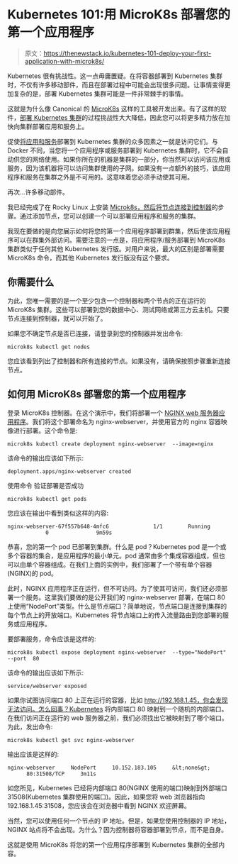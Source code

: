 # Kubernetes 101:用 MicroK8s 部署您的第一个应用程序

> 原文：<https://thenewstack.io/kubernetes-101-deploy-your-first-application-with-microk8s/>

Kubernetes 很有挑战性。这一点毋庸置疑。在将容器部署到 Kubernetes 集群时，不仅有许多移动部件，而且在部署过程中可能会出现很多问题。让事情变得更加复杂的是，部署 Kubernetes 集群可能是一件非常棘手的事情。

这就是为什么像 Canonical 的 [MicroK8s](https://microk8s.io/) 这样的工具被开发出来。有了这样的软件，[部署 Kubernetes 集群](https://thenewstack.io/deploy-a-kubernetes-cluster-on-ubuntu-server-with-microk8s/)的过程挑战性大大降低，因此您可以将更多精力放在加快向集群部署应用和服务上。

促使[将应用和服务](https://thenewstack.io/deploy-a-single-node-kubernetes-instance-in-seconds-with-microk8s/)部署到 Kubernetes 集群的众多因素之一就是访问它们。与 Docker 不同，当您将一个应用程序或服务部署到 Kubernetes 集群时，它不会自动供您的网络使用。如果你所在的机器是集群的一部分，你当然可以访问该应用或服务，因为该机器将可以访问集群使用的子网。如果没有一点额外的技巧，该应用程序和服务在集群之外是不可用的。这意味着您必须手动使其可用。

再次…许多移动部件。

我已经完成了在 Rocky Linux 上安装 [Microk8s，然后](https://thenewstack.io/kubernetes-101-install-kubernetes-on-rocky-linux/)[将节点连接到控制器](https://thenewstack.io/deploy-a-single-node-kubernetes-instance-in-seconds-with-microk8s/)的步骤。通过添加节点，您可以创建一个可以部署应用程序和服务的集群。

我现在要做的是向您展示如何将您的第一个应用程序部署到群集，然后使该应用程序可以在群集外部访问。需要注意的一点是，将应用程序/服务部署到 MicroK8s 集群类似于任何其他 Kubernetes 发行版。对用户来说，最大的区别是部署需要 MicroK8s 命令，而其他 Kubernetes 发行版没有这个要求。

## 你需要什么

为此，您唯一需要的是一个至少包含一个控制器和两个节点的正在运行的 MicroK8s 集群。这些可以部署到您的数据中心、测试网络或第三方云主机。只要节点连接到控制器，就可以开始了。

如果您不确定节点是否已连接，请登录到您的控制器并发出命令:

```
microk8s kubectl get nodes

```

您应该看到列出了控制器和所有连接的节点。如果没有，请确保按照步骤重新连接节点。

## 如何用 MicroK8s 部署您的第一个应用程序

登录 MicroK8s 控制器。在这个演示中，我们将部署一个 [NGINX web 服务器应用程序](https://www.nginx.com?utm_content=inline-mention)。我们将这个部署命名为 nginx-webserver，并使用官方的 nginx 容器映像进行部署。这个命令是:

```
microk8s kubectl create deployment nginx-webserver  --image=nginx

```

该命令的输出应该如下所示:

```
deployment.apps/nginx-webserver created

```

使用命令
验证部署是否成功

```
microk8s kubectl get pods

```

您应该在输出中看到类似这样的内容:

```
nginx-webserver-67f557b648-4mfc6              1/1        Running                    0               9m59s

```

恭喜，您的第一个 pod 已部署到集群。什么是 pod？Kubernetes pod 是一个或多个容器的集合，是应用程序的最小单元。pod 通常由多个集成容器组成，但也可以由单个容器组成。在我们上面的实例中，我们部署了一个带有单个容器(NGINX)的 pod。

此时，NGINX 应用程序正在运行，但不可访问。为了使其可访问，我们还必须部署一个服务。这里我们要做的是公开我们的 nginx-webserver 部署，在端口 80 上使用“NodePort”类型。什么是节点端口？简单地说，节点端口是连接到集群的每个节点上的开放端口。Kubernetes 将节点端口上的传入流量路由到您部署的服务或应用程序。

要部署服务，命令应该是这样的:

```
microk8s kubectl expose deployment nginx-webserver  --type="NodePort"  --port  80

```

该命令的输出应该如下所示:

```
service/webserver exposed

```

如果你试图访问端口 80 上正在运行的容器，比如 http://192.168.1.45，你会发现无法访问。怎么回事？Kubernetes 将内部端口 80 映射到一个随机的内部端口。在我们访问正在运行的 web 服务器之前，我们必须找出它被映射到了哪个端口。为此，发出命令:

```
microk8s kubectl get svc nginx-webserver

```

输出应该是这样的:

```
nginx-webserver     NodePort     10.152.183.105     &lt;none&gt;            80:31508/TCP     3m11s

```

如您所见，Kubernetes 已经将内部端口 80(NGINX 使用的端口)映射到外部端口 31508(Kubernetes 集群使用的端口)。因此，如果您将 web 浏览器指向 192.168.1.45:31508，您应该会在浏览器中看到 NGINX 欢迎屏幕。

当然，您可以使用任何一个节点的 IP 地址。但是，如果您使用控制器的 IP 地址，NGINX 站点将不会出现。为什么？因为控制器将容器部署到节点，而不是自身。

这就是使用 MicroK8s 将您的第一个应用程序部署到 Kubernetes 集群的全部内容。

<svg xmlns:xlink="http://www.w3.org/1999/xlink" viewBox="0 0 68 31" version="1.1"><title>Group</title> <desc>Created with Sketch.</desc></svg>